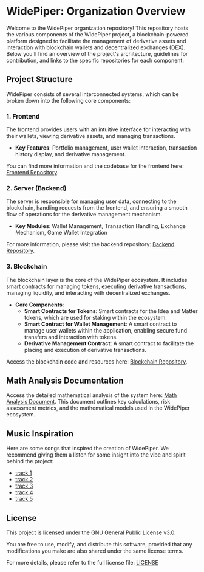 # WidePiper: Organization Overview

Welcome to the WidePiper organization repository! This repository hosts the various components of the WidePiper project, a blockchain-powered platform designed to facilitate the management of derivative assets and interaction with blockchain wallets and decentralized exchanges (DEX). Below you'll find an overview of the project's architecture, guidelines for contribution, and links to the specific repositories for each component.

## Project Structure

WidePiper consists of several interconnected systems, which can be broken down into the following core components:

### 1. Frontend

The frontend provides users with an intuitive interface for interacting with their wallets, viewing derivative assets, and managing transactions.

- **Key Features**: Portfolio management, user wallet interaction, transaction history display, and derivative management.

You can find more information and the codebase for the frontend here: [Frontend Repository](#).

### 2. Server (Backend)

The server is responsible for managing user data, connecting to the blockchain, handling requests from the frontend, and ensuring a smooth flow of operations for the derivative management mechanism.

- **Key Modules**: Wallet Management, Transaction Handling, Exchange Mechanism, Game Wallet Integration

For more information, please visit the backend repository: [Backend Repository](#).

### 3. Blockchain 

The blockchain layer is the core of the WidePiper ecosystem. It includes smart contracts for managing tokens, executing derivative transactions, managing liquidity, and interacting with decentralized exchanges.

- **Core Components**:
  - **Smart Contracts for Tokens**: Smart contracts for the Idea and Matter tokens, which are used for staking within the ecosystem.
  - **Smart Contract for Wallet Management**: A smart contract to manage user wallets within the application, enabling secure fund transfers and interaction with tokens.
  - **Derivative Management Contract**: A smart contract to facilitate the placing and execution of derivative transactions.

Access the blockchain code and resources here: [Blockchain Repository](https://github.com/RickCastle2018/wallets-manager).

## Math Analysis Documentation

Access the detailed mathematical analysis of the system here: [Math Analysis Document](../math.pdf). This document outlines key calculations, risk assessment metrics, and the mathematical models used in the WidePiper ecosystem.

## Music Inspiration

Here are some songs that inspired the creation of WidePiper. We recommend giving them a listen for some insight into the vibe and spirit behind the project:

- [track 1](../music/audio(2).mp3)  
- [track 2](../music/audio(3).mp3)  
- [track 3](../music/audio(5).mp3)  
- [track 4](../music/audio(8).mp3)  
- [track 5](../music/audio(9).mp3)  

## License

This project is licensed under the GNU General Public License v3.0.

You are free to use, modify, and distribute this software, provided that any modifications you make are also shared under the same license terms.

For more details, please refer to the full license file: [LICENSE](../LICENSE)